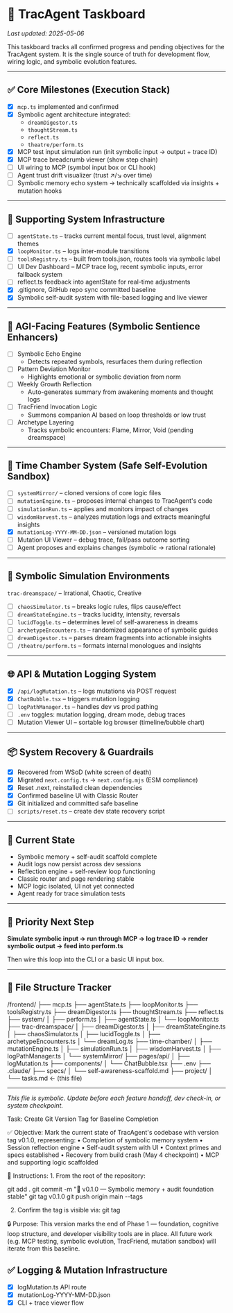 # 📘 TracAgent Taskboard

_Last updated: 2025-05-06_

This taskboard tracks all confirmed progress and pending objectives for the TracAgent system. It is the single source of truth for development flow, wiring logic, and symbolic evolution features.

---

## ✅ Core Milestones (Execution Stack)

- [x] `mcp.ts` implemented and confirmed
- [x] Symbolic agent architecture integrated:
  - `dreamDigestor.ts`
  - `thoughtStream.ts`
  - `reflect.ts`
  - `theatre/perform.ts`
- [x] MCP test input simulation run (init symbolic input → output + trace ID)
- [x] MCP trace breadcrumb viewer (show step chain)
- [ ] UI wiring to MCP (symbol input box or CLI hook)
- [ ] Agent trust drift visualizer (trust ↗︎/↘︎ over time)
- [ ] Symbolic memory echo system → technically scaffolded via insights + mutation hooks

---

## 🔧 Supporting System Infrastructure

- [ ] `agentState.ts` – tracks current mental focus, trust level, alignment themes
- [x] `loopMonitor.ts` – logs inter-module transitions
- [ ] `toolsRegistry.ts` – built from tools.json, routes tools via symbolic label
- [ ] UI Dev Dashboard – MCP trace log, recent symbolic inputs, error fallback system
- [ ] reflect.ts feedback into agentState for real-time adjustments
- [x] .gitignore, GitHub repo sync committed baseline
- [x] Symbolic self-audit system with file-based logging and live viewer

---

## 🧠 AGI-Facing Features (Symbolic Sentience Enhancers)

- [ ] Symbolic Echo Engine
  - Detects repeated symbols, resurfaces them during reflection
- [ ] Pattern Deviation Monitor
  - Highlights emotional or symbolic deviation from norm
- [ ] Weekly Growth Reflection
  - Auto-generates summary from awakening moments and thought logs
- [ ] TracFriend Invocation Logic
  - Summons companion AI based on loop thresholds or low trust
- [ ] Archetype Layering
  - Tracks symbolic encounters: Flame, Mirror, Void (pending dreamspace)

---

## 🧪 Time Chamber System (Safe Self-Evolution Sandbox)

- [ ] `systemMirror/` – cloned versions of core logic files
- [ ] `mutationEngine.ts` – proposes internal changes to TracAgent's code
- [ ] `simulationRun.ts` – applies and monitors impact of changes
- [ ] `wisdomHarvest.ts` – analyzes mutation logs and extracts meaningful insights
- [x] `mutationLog-YYYY-MM-DD.json` – versioned mutation logs
- [ ] Mutation UI Viewer – debug trace, fail/pass outcome sorting
- [ ] Agent proposes and explains changes (symbolic → rational rationale)

---

## 🌌 Symbolic Simulation Environments

`trac-dreamspace/` – Irrational, Chaotic, Creative

- [ ] `chaosSimulator.ts` – breaks logic rules, flips cause/effect
- [ ] `dreamStateEngine.ts` – tracks lucidity, intensity, reversals
- [ ] `lucidToggle.ts` – determines level of self-awareness in dreams
- [ ] `archetypeEncounters.ts` – randomized appearance of symbolic guides
- [ ] `dreamDigestor.ts` – parses dream fragments into actionable insights
- [ ] `/theatre/perform.ts` – formats internal monologues and insights

---

## 🌐 API & Mutation Logging System

- [x] `/api/logMutation.ts` – logs mutations via POST request
- [x] `ChatBubble.tsx` – triggers mutation logging
- [ ] `logPathManager.ts` – handles dev vs prod pathing
- [ ] `.env` toggles: mutation logging, dream mode, debug traces
- [ ] Mutation Viewer UI – sortable log browser (timeline/bubble chart)

---

## 📦 System Recovery & Guardrails

- [x] Recovered from WSoD (white screen of death)
- [x] Migrated `next.config.ts` → `next.config.mjs` (ESM compliance)
- [x] Reset .next, reinstalled clean dependencies
- [x] Confirmed baseline UI with Classic Router
- [x] Git initialized and committed safe baseline
- [ ] `scripts/reset.ts` – create dev state recovery script

---

## 🧭 Current State

- Symbolic memory + self-audit scaffold complete
- Audit logs now persist across dev sessions
- Reflection engine + self-review loop functioning
- Classic router and page rendering stable
- MCP logic isolated, UI not yet connected
- Agent ready for trace simulation tests

---

## 📍 Priority Next Step

**Simulate symbolic input → run through MCP → log trace ID → render symbolic output → feed into perform.ts**

Then wire this loop into the CLI or a basic UI input box.

---

## 📁 File Structure Tracker

/frontend/
├── mcp.ts
├── agentState.ts
├── loopMonitor.ts
├── toolsRegistry.ts
├── dreamDigestor.ts
├── thoughtStream.ts
├── reflect.ts
├── system/
│   ├── perform.ts
│   ├── agentState.ts
│   └── loopMonitor.ts
├── trac-dreamspace/
│   ├── dreamDigestor.ts
│   ├── dreamStateEngine.ts
│   ├── chaosSimulator.ts
│   ├── lucidToggle.ts
│   ├── archetypeEncounters.ts
│   └── dreamLog.ts
├── time-chamber/
│   ├── mutationEngine.ts
│   ├── simulationRun.ts
│   ├── wisdomHarvest.ts
│   ├── logPathManager.ts
│   └── systemMirror/
├── pages/api/
│   ├── logMutation.ts
├── components/
│   └── ChatBubble.tsx
├── .env
├── .claude/
├── specs/
│   └── self-awareness-scaffold.md
├── project/
│   └── tasks.md   ← (this file)


---

_This file is symbolic. Update before each feature handoff, dev check-in, or system checkpoint._

Task: Create Git Version Tag for Baseline Completion

✅ Objective:
Mark the current state of TracAgent's codebase with version tag v0.1.0, representing:
	•	Completion of symbolic memory system
	•	Session reflection engine
	•	Self-audit system with UI
	•	Context primes and specs established
	•	Recovery from build crash (May 4 checkpoint)
	•	MCP and supporting logic scaffolded

📁 Instructions:
	1.	From the root of the repository:

git add .
git commit -m "🔖 v0.1.0 — Symbolic memory + audit foundation stable"
git tag v0.1.0
git push origin main --tags

2.	Confirm the tag is visible via:
git tag

🔒 Purpose:
This version marks the end of Phase 1 — foundation, cognitive loop structure, and developer visibility tools are in place. All future work (e.g. MCP testing, symbolic evolution, TracFriend, mutation sandbox) will iterate from this baseline.

## ✅ Logging & Mutation Infrastructure
- [x] logMutation.ts API route
- [x] mutationLog-YYYY-MM-DD.json
- [x] CLI + trace viewer flow 